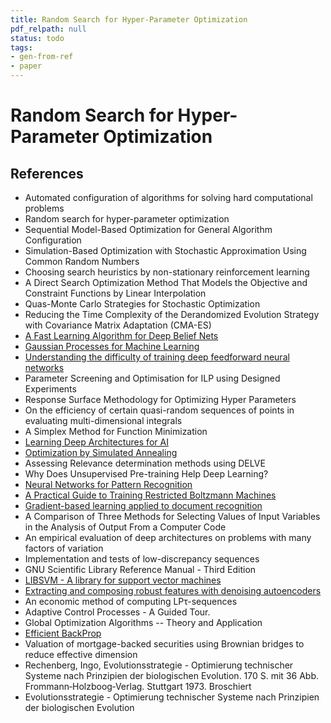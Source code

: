 ```yaml
---
title: Random Search for Hyper-Parameter Optimization
pdf_relpath: null
status: todo
tags:
- gen-from-ref
- paper
---
```


# Random Search for Hyper-Parameter Optimization

## References

- Automated configuration of algorithms for solving hard computational problems
- Random search for hyper-parameter optimization
- Sequential Model-Based Optimization for General Algorithm Configuration
- Simulation-Based Optimization with Stochastic Approximation Using Common Random Numbers
- Choosing search heuristics by non-stationary reinforcement learning
- A Direct Search Optimization Method That Models the Objective and Constraint Functions by Linear Interpolation
- Quas-Monte Carlo Strategies for Stochastic Optimization
- Reducing the Time Complexity of the Derandomized Evolution Strategy with Covariance Matrix Adaptation (CMA-ES)
- [A Fast Learning Algorithm for Deep Belief Nets](./a-fast-learning-algorithm-for-deep-belief-nets.md)
- [Gaussian Processes for Machine Learning](./gaussian-processes-for-machine-learning.md)
- [Understanding the difficulty of training deep feedforward neural networks](./understanding-the-difficulty-of-training-deep-feedforward-neural-networks.md)
- Parameter Screening and Optimisation for ILP using Designed Experiments
- Response Surface Methodology for Optimizing Hyper Parameters
- On the efficiency of certain quasi-random sequences of points in evaluating multi-dimensional integrals
- A Simplex Method for Function Minimization
- [Learning Deep Architectures for AI](./learning-deep-architectures-for-ai.md)
- [Optimization by Simulated Annealing](./optimization-by-simulated-annealing.md)
- Assessing Relevance determination methods using DELVE
- Why Does Unsupervised Pre-training Help Deep Learning?
- [Neural Networks for Pattern Recognition](./neural-networks-for-pattern-recognition.md)
- [A Practical Guide to Training Restricted Boltzmann Machines](./a-practical-guide-to-training-restricted-boltzmann-machines.md)
- [Gradient-based learning applied to document recognition](./gradient-based-learning-applied-to-document-recognition.md)
- A Comparison of Three Methods for Selecting Values of Input Variables in the Analysis of Output From a Computer Code
- An empirical evaluation of deep architectures on problems with many factors of variation
- Implementation and tests of low-discrepancy sequences
- GNU Scientific Library Reference Manual - Third Edition
- [LIBSVM - A library for support vector machines](./libsvm-a-library-for-support-vector-machines.md)
- [Extracting and composing robust features with denoising autoencoders](./extracting-and-composing-robust-features-with-denoising-autoencoders.md)
- An economic method of computing LPτ-sequences
- Adaptive Control Processes - A Guided Tour.
- Global Optimization Algorithms -- Theory and Application
- [Efficient BackProp](./efficient-backprop.md)
- Valuation of mortgage-backed securities using Brownian bridges to reduce effective dimension
- Rechenberg, Ingo, Evolutionsstrategie - Optimierung technischer Systeme nach Prinzipien der biologischen Evolution. 170 S. mit 36 Abb. Frommann‐Holzboog‐Verlag. Stuttgart 1973. Broschiert
- Evolutionsstrategie - Optimierung technischer Systeme nach Prinzipien der biologischen Evolution
